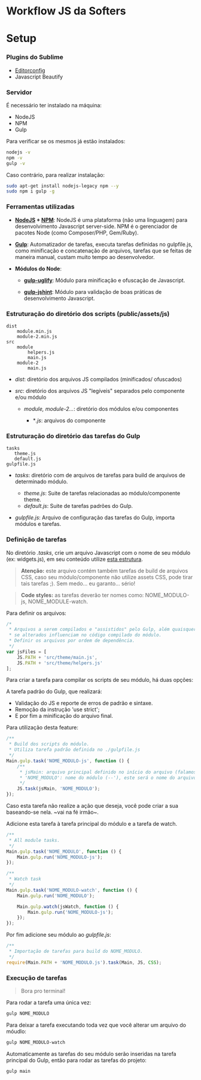Workflow JS da Softers
====================================================

# Setup

### Plugins do Sublime

* [Editorconfig](http://editorconfig.org)
* Javascript Beautify

### Servidor

É necessário ter instalado na máquina:
* NodeJS
* NPM
* Gulp

Para verificar se os mesmos já estão instalados:

```sh
nodejs -v
npm -v
gulp -v
```

Caso contrário, para realizar instalação:

```sh
sudo apt-get install nodejs-legacy npm --y
sudo npm i gulp -g
```

### Ferramentas utilizadas

* **[NodeJS](http://nodejs.com) + [NPM](http://npmjs.org)**:
NodeJS é uma plataforma (não uma linguagem) para desenvolvimento Javascript server-side. NPM é o gerenciador de pacotes Node (como Composer/PHP, Gem/Ruby).

* **[Gulp](http://gulpjs.com)**:
Automatizador de tarefas, executa tarefas definidas no gulpfile.js, como minificação e concatenação de arquivos, tarefas que se feitas de maneira manual, custam muito tempo ao desenvolvedor.

* **Módulos do Node**:

    * **[gulp-uglify](https://www.npmjs.com/package/gulp-uglify)**: Módulo para minificação e ofuscação de Javascript.

    * **[gulp-jshint](https://www.npmjs.com/package/gulp-jshint)**: Módulo para validação de boas práticas de desenvolvimento Javascript.

### Estruturação do diretório dos scripts (public/assets/js)

```
dist
    module.min.js
    module-2.min.js
src
    module
        helpers.js
        main.js
    module-2
        main.js
```

* *dist*: diretório dos arquivos JS compilados (minificados/ ofuscados)

* *src*: diretório dos arquivos JS "legíveis" separados pelo componente e/ou módulo

    * *module, module-2...*: diretório dos módulos e/ou componentes

        * **.js*: arquivos do componente

### Estruturação do diretório das tarefas do Gulp

```
tasks
   theme.js
   default.js
gulpfile.js
```

* *tasks*: diretório com de arquivos de tarefas para build de arquivos de determinado módulo.

    * *theme.js*: Suite de tarefas relacionadas ao módulo/componente theme.
    * *default.js*: Suite de tarefas padrões do Gulp.

* *gulpfile.js*: Arquivo de configuração das tarefas do Gulp, importa módulos e tarefas.

### Definição de tarefas

No diretório *.tasks*, crie um arquivo Javascript com o nome de seu módulo (ex: widgets.js), em seu conteúdo utilize [esta estrutura](http://goo.gl/7cc6NE).

> **Atenção:** este arquivo contém também tarefas de build de arquivos CSS, caso seu módulo/componente não utilize assets CSS, pode tirar tais tarefas ;). Sem medo... eu garanto... sério!

> **Code styles:** as tarefas deverão ter nomes como: NOME_MODULO-js, NOME_MODULE-watch.

Para definir os arquivos:
```js
/*
 * Arquivos a serem compilados e "assistidos" pelo Gulp, além quaisquer outros arquivos que,
 * se alterados influenciam no código compilado do módulo.
 * Definir os arquivos por ordem de dependência.
 */
var jsFiles = [
    JS.PATH + 'src/theme/main.js',
    JS.PATH + 'src/theme/helpers.js'
];
```
Para criar a tarefa para compilar os scripts de seu módulo, há duas opções:

A tarefa padrão do Gulp, que realizará:
* Validação do JS e reporte de erros de padrão e sintaxe.
* Remoção da instrução 'use strict';
* E por fim a minificação do arquivo final.

Para utilização desta feature:
```js
/**
 * Build dos scripts do módulo.
 * Utiliza tarefa padrão definida no ./gulpfile.js
 */
Main.gulp.task('NOME_MODULO-js', function () {
    /**
     * jsMain: arquivo principal definido no início do arquivo (falamos dele acima).
     * 'NOME_MODULO': nome do módulo (--'), este será o nome do arquivo compilado (NOME_MODULO.min.js)
     */
    JS.task(jsMain, 'NOME_MODULO');
});
```
Caso esta tarefa não realize a ação que deseja, você pode criar a sua baseando-se nela. ~vai na fé irmão~.

Adicione esta tarefa à tarefa principal do módulo e a tarefa de watch.
```js
/**
 * All module tasks.
 */
Main.gulp.task('NOME_MODULO', function () {
    Main.gulp.run('NOME_MODULO-js');
});

/**
 * Watch task
 */
Main.gulp.task('NOME_MODULO-watch', function () {
    Main.gulp.run('NOME_MODULO');

    Main.gulp.watch(jsWatch, function () {
        Main.gulp.run('NOME_MODULO-js');
    });
});
```
Por fim adicione seu módulo ao *gulpfile.js*:

```js
/**
 * Importação de tarefas para build do NOME_MODULO.
 */
require(Main.PATH + 'NOME_MODULO.js').task(Main, JS, CSS);
```

### Execução de tarefas

> Bora pro terminal!

Para rodar a tarefa uma única vez:
```sh
gulp NOME_MODULO
```
Para deixar a tarefa executando toda vez que você alterar um  arquivo do móudlo:
```sh
gulp NOME_MODULO-watch
```
Automaticamente as tarefas do seu módulo serão inseridas na tarefa principal do Gulp, então para rodar as tarefas do projeto:
```sh
gulp main
```